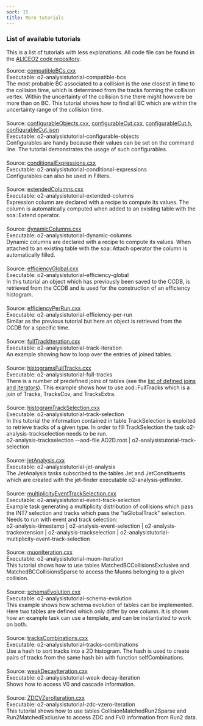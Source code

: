 ```yaml
---
sort: 15
title: More tutorials
---
```


### List of available tutorials

This is a list of tutorials with less explanations. All code file can be found
in the <a
href="https://github.com/AliceO2Group/O2Physics/blob/master/Tutorials/src/"
target="_blank">ALICEO2 code repository</a>.

<div style="margin-bottom:5mm">
  Source: <a href="https://github.com/AliceO2Group/O2Physics/blob/master/Tutorials/src/compatibleBCs.cxx" target="_blank">compatibleBCs.cxx</a><br>
  Executable: o2-analysistutorial-compatible-bcs
  <div class="indBox">
    The most probable BC associated to a collision is the one closest in time to the collision time, which is determined from the tracks forming the collision vertex. Within the uncertainty of the collision time there might howvere be more than on BC. This tutorial shows how to find all BC which are within the uncertainty range of the collision time.
  </div>
</div>

<div style="margin-bottom:5mm">
  Source: <a href="https://github.com/AliceO2Group/O2Physics/blob/master/Tutorials/src/configurableObjects.cxx" target="_blank">configurableObjects.cxx</a>, <a href="https://github.com/AliceO2Group/O2Physics/blob/master/Tutorials/src/configurableCut.cxx" target="_blank">configurableCut.cxx</a>, <a href="https://github.com/AliceO2Group/O2Physics/blob/master/Tutorials/include/Analysis/configurableCut.h" target="_blank">configurableCut.h</a>, <a href="https://github.com/AliceO2Group/O2Physics/blob/master/Tutorials/src/configurableCut.json" target="_blank">configurableCut.json</a><br>
  Executable: o2-analysistutorial-configurable-objects
  <div class="indBox">
    Configurables are handy because their values can be set on the command line. The tutorial demonstrates the usage of such configurables.
  </div>
</div>

<div style="margin-bottom:5mm">
  Source: <a href="https://github.com/AliceO2Group/O2Physics/blob/master/Tutorials/src/conditionalExpressions.cxx" target="_blank">conditionalExpressions.cxx</a><br>
  Executable: o2-analysistutorial-conditional-expressions
  <div class="indBox">
    Configurables can also be used in Filters.
  </div>
</div>

<div style="margin-bottom:5mm">
  Source: <a href="https://github.com/AliceO2Group/O2Physics/blob/master/Tutorials/src/extendedColumns.cxx" target="_blank">extendedColumns.cxx</a><br>
  Executable: o2-analysistutorial-extended-columns
  <div class="indBox">
    Expression column are declared with a recipe to compute its values. The column is automatically computed when added to an existing table with the soa::Extend operator.
  </div>
</div>

<div style="margin-bottom:5mm">
  Source: <a href="https://github.com/AliceO2Group/O2Physics/blob/master/Tutorials/src/dynamicColumns.cxx" target="_blank">dynamicColumns.cxx</a><br>
  Executable: o2-analysistutorial-dynamic-columns
  <div class="indBox">
    Dynamic columns are declared with a recipe to compute its values. When attached to an existing table with the soa::Attach operator the column is automatically filled.
  </div>
</div>

<div style="margin-bottom:5mm">
  Source: <a href="https://github.com/AliceO2Group/O2Physics/blob/master/Tutorials/src/efficiencyGlobal.cxx" target="_blank">efficiencyGlobal.cxx</a><br>
  Executable: o2-analysistutorial-efficiency-global
  <div class="indBox">
    In this tutorial an object which has previously been saved to the CCDB, is retrieved from the CCDB and is used for the construction of an efficiency histogram.
  </div>
</div>

<div style="margin-bottom:5mm">
  Source: <a href="https://github.com/AliceO2Group/O2Physics/blob/master/Tutorials/src/efficiencyPerRun.cxx" target="_blank">efficiencyPerRun.cxx</a><br>
  Executable: o2-analysistutorial-efficiency-per-run
  <div class="indBox">
    Similar as the previous tutorial but here an object is retrieved from the CCDB for a specific time.
  </div>
</div>

<div style="margin-bottom:5mm">
  Source: <a href="https://github.com/AliceO2Group/O2Physics/blob/master/Tutorials/src/fullTrackIteration.cxx" target="_blank">fullTrackIteration.cxx</a><br>
  Executable: o2-analysistutorial-track-iteration
  <div class="indBox">
    An example showing how to loop over the entries of joined tables.
  </div>
</div>

<div style="margin-bottom:5mm">
  Source: <a href="https://github.com/AliceO2Group/O2Physics/blob/master/Tutorials/src/histogramsFullTracks.cxx" target="_blank">histogramsFullTracks.cxx</a><br>
  Executable: o2-analysistutorial-full-tracks
  <div class="indBox">
    There is a number of predefined joins of tables (see the <a href="../datamodel/joinsAndIterators.md#list-of-defined-joins-and-iterators">list of defined joins and iterators</a>).
    This example shows how to use aod::FullTracks which is a join of Tracks, TracksCov, and TracksExtra.
  </div>
</div>

<div style="margin-bottom:5mm">
  Source: <a href="https://github.com/AliceO2Group/O2Physics/blob/master/Tutorials/src/histogramTrackSelection.cxx" target="_blank">histogramTrackSelection.cxx</a><br>
  Executable: o2-analysistutorial-track-selection
  <div class="indBox">
    In this tutorial the information contained in table TrackSelection is
    exploited to retrieve tracks of a given type. In order to fill TrackSelection the task
    o2-analysis-trackselection needs to be run.<br>
    o2-analysis-trackselection --aod-file AO2D.root |
    o2-analysistutorial-track-selection  </div>
</div>

<div style="margin-bottom:5mm">
  Source: <a href="https://github.com/AliceO2Group/O2Physics/blob/master/Tutorials/src/jetAnalysis.cxx" target="_blank">jetAnalysis.cxx</a><br>
  Executable: o2-analysistutorial-jet-analysis
  <div class="indBox">
  The JetAnalysis tasks subscribed to the tables Jet and JetConstituents which are created with the jet-finder executable o2-analysis-jetfinder.
  </div>
</div>

<div style="margin-bottom:5mm">
  Source: <a href="https://github.com/AliceO2Group/O2Physics/blob/master/Tutorials/src/multiplicityEventTrackSelection.cxx" target="_blank">multiplicityEventTrackSelection.cxx</a><br>
  Executable: o2-analysistutorial-event-track-selection
  <div class="indBox">
  Example task generating a multiplicity distribution of collisions which pass the INT7 selection and tracks which pass the "isGlobalTrack" selection. Needs to run with event and track selection:<br>
  o2-analysis-timestamp | o2-analysis-event-selection | o2-analysis-trackextension | o2-analysis-trackselection | o2-analysistutorial-multiplicity-event-track-selection
  </div>
</div>

<div style="margin-bottom:5mm">
  Source: <a href="https://github.com/AliceO2Group/O2Physics/blob/master/Tutorials/src/muonIteration.cxx" target="_blank">muonIteration.cxx</a><br>
  Executable: o2-analysistutorial-muon-iteration
  <div class="indBox">
    This tutorial shows how to use tables MatchedBCCollisionsExclusive and MatchedBCCollisionsSparse to access the Muons belonging to a given collision.
  </div>
</div>

<div style="margin-bottom:5mm">
  Source: <a href="https://github.com/AliceO2Group/O2Physics/blob/master/Tutorials/src/schemaEvolution.cxx" target="_blank">schemaEvolution.cxx</a><br>
  Executable: o2-analysistutorial-schema-evolution
  <div class="indBox">
    This example shows how schema evolution of tables can be implemented. Here two tables are defined which only differ by one column. It is shown how an example task can use a template, and can be instantiated to work on both.
  </div>
</div>

<div style="margin-bottom:5mm">
  Source: <a href="https://github.com/AliceO2Group/O2Physics/blob/master/Tutorials/src/tracksCombinations.cxx" target="_blank">tracksCombinations.cxx</a><br>
  Executable: o2-analysistutorial-tracks-combinations
  <div class="indBox">
    Use a hash to sort tracks into a 2D histogram. The hash is used to create pairs of tracks from the same hash bin with function selfCombinations.
  </div>
</div>

<div style="margin-bottom:5mm">
  Source: <a href="https://github.com/AliceO2Group/O2Physics/blob/master/Tutorials/src/weakDecayIteration.cxx" target="_blank">weakDecayIteration.cxx</a><br>
  Executable: o2-analysistutorial-weak-decay-iteration
  <div class="indBox">
    Shows how to access V0 and cascade information.
  </div>
</div>

<div style="margin-bottom:5mm">
  Source: <a href="https://github.com/AliceO2Group/O2Physics/blob/master/Tutorials/src/ZDCVZeroIteration.cxx" target="_blank">ZDCVZeroIteration.cxx</a><br>
  Executable: o2-analysistutorial-zdc-vzero-iteration
  <div class="indBox">
    This tutorial shows how to use tables CollisionMatchedRun2Sparse and Run2MatchedExclusive to access ZDC and Fv0 information from Run2 data.
  </div>
</div>
